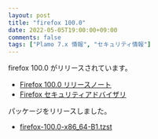 ```yaml
---
layout: post
title: "firefox 100.0"
date: 2022-05-05T19:00:00+09:00
comments: false
tags: ["Plamo 7.x 情報", "セキュリティ情報"]
---
```

firefox 100.0 がリリースされています。

* [Firefox 100.0 リリースノート](https://www.mozilla.org/firefox/100.0/releasenotes/)
* [Firefox セキュリティアドバイザリ](https://www.mozilla.org/en-US/security/known-vulnerabilities/firefox/#firefox100.0)

パッケージをリリースしました。<!-- nss, nspr も更新していますので同時に更新してください。-->

* [firefox-100.0-x86_64-B1.tzst](https://repository.plamolinux.org/pub/linux/Plamo/Plamo-7.x/x86_64/plamo/07_multimedia/firefox-100.0-x86_64-B1.tzst)
<!--
* [nss-3.77-x86_64-B1.txz](https://repository.plamolinux.org/pub/linux/Plamo/Plamo-7.x/x86_64/plamo/03_libs/nss-3.77-x86_64-B1.tzst)
* [nspr-4.33-x86_64-B1.txz](https://repository.plamolinux.org/pub/linux/Plamo/Plamo-7.x/x86_64/plamo/03_libs/nspr-4.33-x86_64-B1.txz)
-->
